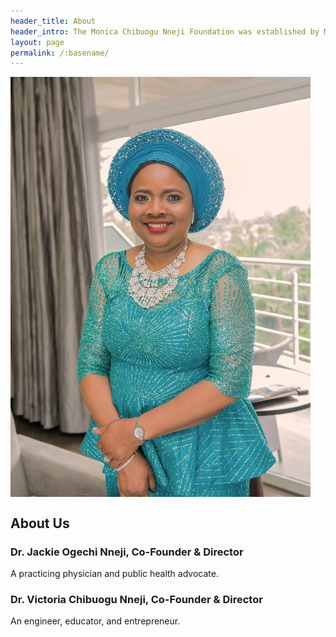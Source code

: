```yaml
---
header_title: About
header_intro: The Monica Chibuogu Nneji Foundation was established by Monica’s children to honor her life. Monica dedicated her life to caring for others, in her long career as a registered nurse, as a champion for academic excellence, and as an advocate for people with special needs. We hope you will join us in continuing the great work Monica began in the community.
layout: page
permalink: /:basename/
---
```

<!--![Monica Chibuogu Nneji portrait](/assets/images/Monica_Chibuogu_Nneji_1500x2100_300.jpg "Title is optional")-->
<a href="url"><img src="https://raw.githubusercontent.com/nnejifoundation/nnejifoundation.github.io/gh-pages/assets/images/Monica_Chibuogu_Nneji_1500x2100_300.jpg" align="center" height="672" width="480" ></a>

## About Us

### Dr. Jackie Ogechi Nneji, Co-Founder & Director
A practicing physician and public health advocate.

### Dr. Victoria Chibuogu Nneji, Co-Founder & Director
An engineer, educator, and entrepreneur.
